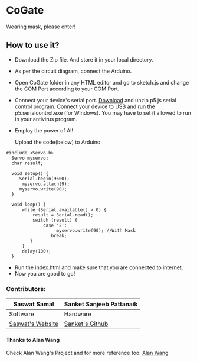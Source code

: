 # CoGate
Wearing mask, please enter!

## How to use it?
- Download the Zip file. And store it in your local directory.

- As per the circuit diagram, connect the Arduino.

- Open CoGate folder in any HTML editor and go to sketch.js and change the COM Port according to your COM Port.

- Connect your device's serial port. [Download](https://github.com/p5-serial/p5.serialcontrol/releases)  and unzip p5.js serial control program. Connect your device to USB and run the p5.serialcontrol.exe (for Windows). You may have to set it allowed to run in your antivirus program.


- Employ the power of AI!

  Upload the code(below) to Arduino 

```
#include <Servo.h>
  Servo myservo;
  char result;

  void setup() {
     Serial.begin(9600);
      myservo.attach(9);
     myservo.write(90);
  }

  void loop() {
      while (Serial.available() > 0) {
          result = Serial.read();
          switch (result) {
              case '2':
                   myservo.write(90); //With Mask
                 break;
         }
      }
      delay(100);
  } 
```
- Run the index.html and make sure that you are connected to internet.
- Now you are good to go! 

### Contributors:
Saswat Samal | Sanket Sanjeeb Pattanaik
------------ | -------------
Software | Hardware
[ Saswat's Website](http://saswatsamal.me/) | [Sanket's Github](https://github.com/Sanket-Pattanaik)

#### Thanks to Alan Wang
Check Alan Wang's Project and for more reference too: 
[Alan Wang](https://github.com/alankrantas/TeachableMachine-p5js-serialport)



